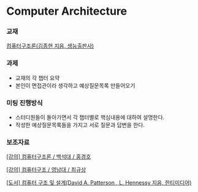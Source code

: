# Computer Architecture

### 교재

[컴퓨터구조론(김종현 지음, 생능출판사)](https://book.naver.com/bookdb/book_detail.nhn?bid=14571753)


### 과제

* 교재의 각 챕터 요약
* 본인이 면접관이라 생각하고 예상질문목록 만들어오기

### 미팅 진행방식

* 스터디원들이 돌아가면서 각 챕터별로 핵심내용에 대하여 설명한다.
* 작성한 예상질문목록들을 가지고 서로 질문과 답변을 한다.

### 보조자료

[[강의] 컴퓨터구조론 / 백석대 / 홍경호 ](http://www.kocw.net/home/search/kemView.do?kemId=613348)

[[강의] 컴퓨터구조 / 영남대 / 최규상](http://www.kocw.net/home/search/kemView.do?kemId=1125218)

[[도서] 컴퓨터 구조 및 설계(David A. Patterson , L. Hennessy 지음, 한티미디어)](https://book.naver.com/bookdb/review.nhn?bid=7291158)